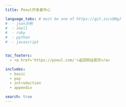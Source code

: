 ```yaml
---
title: Pooul开发者中心

language_tabs: # must be one of https://git.io/vQNgJ
#  - json示例
#  - shell
#  - ruby
#  - python
#  - javascript


toc_footers:
  - <a href='https://pooul.com/'>返回网站首页</a>

includes:
  - basic
  - pay
  - introduction
  - appendix

search: true
---
```











